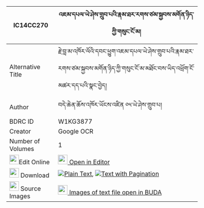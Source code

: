 |IC14CC270|འཇམ་དཔལ་ཡེ་ཤེས་གྲུབ་པའི་རྣམ་ཐར་རགས་ཙམ་སྐྱབས་མགོན་ཉིད་ཀྱི་གསུང་ངོ་མ། 
| --- | --- 
|Alternative Title |རྗེ་བླ་མ་འཁོར་ལོའི་དབང་ཕྱུག་འཇམ་དཔལ་ཡེ་ཤེས་གྲུབ་པའི་རྣམ་ཐར་རགས་ཙམ་སྐྱབས་མགོན་ཉིད་ཀྱི་གསུང་ངོ་མ་མཐོང་བས་ཡིད་འཕྲོག་ངོ་མཚར་དད་པའི་སྣང་བྱེད།
|Author| བདེ་ཆེན་ཆོས་འཁོར་ཡོངས་འཛིན ༠༥་ཡེ་ཤེས་གྲུབ་པ།
|BDRC ID | W1KG3877
|Creator | Google OCR
|Number of Volumes| 1
|<img width="25" src="https://img.icons8.com/color/25/000000/edit-property.png">Edit Online| [<img width="25" src="https://avatars.githubusercontent.com/u/45091458?s=200&v=4"> Open in Editor](http://editor.openpecha.org/IC14CC270)
|<img width="25" src="https://img.icons8.com/fluent/48/000000/download-2.png"/>  Download | [![](https://img.icons8.com/color/20/000000/txt.png)Plain Text](https://github.com/Openpecha/IC14CC270/releases/download/v1/jampal_yeshe_drubpa_plain_IC14CC270.zip), [![](https://img.icons8.com/color/20/000000/txt.png)Text with Pagination](https://github.com/Openpecha/IC14CC270/releases/download/v1/jampal_yeshe_drubpa_pages_IC14CC270.zip)
|<img width="25" src="https://img.icons8.com/plasticine/100/000000/pictures-folder.png"/>  Source Images | [<img width="25" src="https://library.bdrc.io/icons/BUDA-small.svg"> Images of text file open in BUDA](https://library.bdrc.io/show/bdr:W1KG3877)